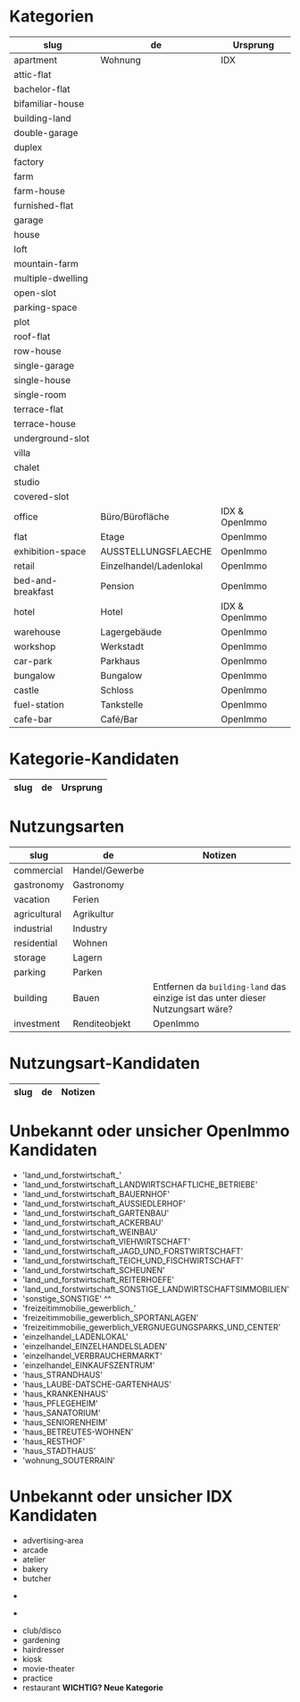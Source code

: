 Kategorien
==========

|slug | de | Ursprung |
|---|---|---|
|apartment | Wohnung | IDX |
|attic-flat | | |
|bachelor-flat | | |
|bifamiliar-house | | |
|building-land | | |
|double-garage | | |
|duplex | | |
|factory | | |
|farm | | |
|farm-house | | |
|furnished-flat | | |
|garage | | |
|house | | |
|loft | | |
|mountain-farm | | |
|multiple-dwelling | | |
|open-slot | | |
|parking-space | | |
|plot | | |
|roof-flat | | |
|row-house | | |
|single-garage | | |
|single-house | | |
|single-room | | |
|terrace-flat | | |
|terrace-house | | |
|underground-slot | | |
|villa | | |
|chalet | | |
|studio | | |
|covered-slot | | |
|office| Büro/Bürofläche|IDX & OpenImmo|
|flat| Etage|OpenImmo|
|exhibition-space| AUSSTELLUNGSFLAECHE|OpenImmo|
|retail| Einzelhandel/Ladenlokal |OpenImmo|
|bed-and-breakfast| Pension|OpenImmo|
|hotel| Hotel|IDX & OpenImmo|
|warehouse| Lagergebäude|OpenImmo|
|workshop| Werkstadt|OpenImmo|
|car-park| Parkhaus|OpenImmo|
|bungalow| Bungalow|OpenImmo|
|castle| Schloss|OpenImmo|
|fuel-station| Tankstelle|OpenImmo|
|cafe-bar|Café/Bar|OpenImmo|

Kategorie-Kandidaten
====================

|slug | de | Ursprung |
|---|---|---|





Nutzungsarten
=============

|slug | de | Notizen |
|---|---|---|
|commercial|Handel/Gewerbe||
|gastronomy|Gastronomy||
|vacation|Ferien||
|agricultural|Agrikultur||
|industrial|Industry||
|residential|Wohnen||
|storage|Lagern||
|parking|Parken||
|building|Bauen|Entfernen da `building-land` das einzige ist das unter dieser Nutzungsart wäre?|
|investment|Renditeobjekt|OpenImmo|

Nutzungsart-Kandidaten
========================

|slug | de | Notizen |
|---|---|---|



Unbekannt oder unsicher OpenImmo Kandidaten
===========================================

* 'land_und_forstwirtschaft_'                                   
* 'land_und_forstwirtschaft_LANDWIRTSCHAFTLICHE_BETRIEBE'       
* 'land_und_forstwirtschaft_BAUERNHOF'                          
* 'land_und_forstwirtschaft_AUSSIEDLERHOF'                      
* 'land_und_forstwirtschaft_GARTENBAU'                          
* 'land_und_forstwirtschaft_ACKERBAU'                           
* 'land_und_forstwirtschaft_WEINBAU'                            
* 'land_und_forstwirtschaft_VIEHWIRTSCHAFT'                     
* 'land_und_forstwirtschaft_JAGD_UND_FORSTWIRTSCHAFT'           
* 'land_und_forstwirtschaft_TEICH_UND_FISCHWIRTSCHAFT'          
* 'land_und_forstwirtschaft_SCHEUNEN'                           
* 'land_und_forstwirtschaft_REITERHOEFE'                        
* 'land_und_forstwirtschaft_SONSTIGE_LANDWIRTSCHAFTSIMMOBILIEN' 
* 'sonstige_SONSTIGE' ^^
* 'freizeitimmobilie_gewerblich_'                             
* 'freizeitimmobilie_gewerblich_SPORTANLAGEN'                
* 'freizeitimmobilie_gewerblich_VERGNUEGUNGSPARKS_UND_CENTER'
* 'einzelhandel_LADENLOKAL'
* 'einzelhandel_EINZELHANDELSLADEN'
* 'einzelhandel_VERBRAUCHERMARKT'
* 'einzelhandel_EINKAUFSZENTRUM'
* 'haus_STRANDHAUS'
* 'haus_LAUBE-DATSCHE-GARTENHAUS'
* 'haus_KRANKENHAUS'
* 'haus_PFLEGEHEIM'
* 'haus_SANATORIUM'
* 'haus_SENIORENHEIM'
* 'haus_BETREUTES-WOHNEN'
* 'haus_RESTHOF'
* 'haus_STADTHAUS'
* 'wohnung_SOUTERRAIN'


Unbekannt oder unsicher IDX Kandidaten
======================================
* advertising-area
* arcade
* atelier
* bakery
* butcher
* ~~~casino~~~
* ~~~cheese-factory~~~
* club/disco
* gardening
* hairdresser
* kiosk
* movie-theater
* practice
* restaurant **WICHTIG? Neue Kategorie**
